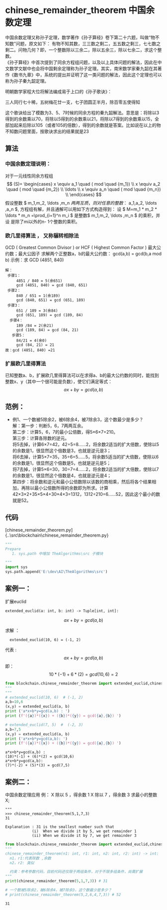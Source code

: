 # chinese_remainder_theorem   中国余数定理

中国余数定理又称孙子定理，数学著作《孙子算经》卷下第二十六题，叫做“物不知数”问题，原文如下：
有物不知其数，三三数之剩二，五五数之剩三，七七数之剩二。问物几何？即，一个整数除以三余二，除以五余三，除以七余二，求这个整数。<br>
《孙子算经》中首次提到了同余方程组问题，以及以上具体问题的解法，因此在中文数学文献中也会将中国剩余定理称为孙子定理。其实，南宋数学家秦九韶在其著作《数书九章》中，系统的提出并证明了这一类问题的解法，因此这个定理也可以称为孙子秦九韶定理。<br>

明朝数学家程大位将解法编成易于上口的《孙子歌诀》：

三人同行七十稀，五树梅花廿一支，七子团圆正半月，除百零五使得知

这个歌诀给出了模数为3、5、7时候的同余方程的秦九韶解法。意思是：将除以3得到的余数乘以70，将除以5得到的余数乘以21，将除以7得到的余数乘以15，全部加起来后除以105（或者105的倍数），得到的余数就是答案。比如说在以上的物不知数问题里面，按歌诀求出的结果就是23

## 算法
### 中国余数定理说明：
  对于一元线性同余方程组 
  $$ 
     (S)= 
     \begin{cases}
        x \equiv a_1  \quad ( mod \quad {m_1}) \\
        x \equiv a_2  \quad ( mod \quad {m_2}) \\
        \ldots   \\
        x \equiv a_n  \quad ( mod \quad {m_n}) \\
     \end{cases}
  $$ 
  假设整数 $ m_1,m_2, \ldots ,m_n $两两互质，则对任意的整数：$ a_1,a_2, \ldots ,a_n $, 方程组有解，并且通解可以用如下方式构造得到：
设 $ M=m_1 * m_2 * \ldots * m_n =\prod_{i=1}^n m_i  $  是整数$ m_1,m_2, \ldots ,m_n $ 的乘积，并设 是除了mi以外的n- 1个整数的乘积。


### 欧几里得算法 ， 又称辗转相除法
  GCD ( Greatest Common Divisor ) or HCF ( Highest Common Factor )
   最大公约数；最大公因子
求解两个正整数a，b的最大公约数：
  gcd(a,b) = gcd(b,a mod b)
示例：求 GCD (4851, 840)
```
解：
 步骤1：
     4851 / 840 = 5(余651)
     gcd (4851, 840) = gcd (840, 651) 
 步骤2：
     840 / 651 = 1(余189)
     gcd (840, 651) = gcd (651, 189) 
 步骤3：
     651 / 189 = 3(余84)
     gcd (651, 189) = gcd (189, 84) 
  步骤4：
     189 /84 = 2(余21)
     gcd (189, 84) = gcd (84, 21) 
   步骤5：
     84/21 = 4(余0)
     gcd (84, 21) = 21 
故：gcd (4851, 840) =21
```
### 扩展欧几里得算法
   已知整数a、b，扩展欧几里得算法可以在求得a、b的最大公约数的同时，能找到整数x、y（其中一个很可能是负数），使它们满足等式：
   $$ ax+by=gcd(a,b) $$ 
   
## 范例：
- 例1、一个数被5除余2，被6除余4，被7除余3，这个数最少是多少？<br>
解：第一步：判断5，6，7两两互余。   <br>
    第二步：计算5，6，7的最小公倍数，得5×6×7=210。<br>
    第三步：计算各除数的逆元。<br>
     将5去掉，计算6×7=42，42÷5=8……2，将余数2适当的扩大倍数，使除以5的余数是1，很显然这个倍数是3，也就是逆元是3；<br>
    将6去掉，计算5×7=35，35÷6=5……5，将余数5适当的扩大倍数，使除以6的余数是1，很显然这个倍数是5，也就是逆元是5；<br>
    将7去掉，计算5×6=30，30÷7=4……2，将余数2适当的扩大倍数，使除以7的余数是1，很显然这个倍数是4，也就是逆元是4；<br>
   第四步：将余数和逆元和最小公倍数除以该数的商相乘，然后将各个结果相加，再除以最小公倍数所得的余数即为所求。计算42×3×2+35×5×4+30×4×3=1312，1312÷210=6……52，因此这个最小的数就是52。

## 代码
[chinese_remainder_theorem.py]{..\src\blockchain\chinese_remainder_theorem.py}


```python
"""
Prepare
   1. sys.path 中增加 TheAlgorithms\src 子模块

"""
import sys
sys.path.append('E:\dev\AI\TheAlgorithms\src')

```

## 案例一： 
扩展euclid
```
extended_euclid(a: int, b: int) -> Tuple[int, int]:
```
$$ ax+by=gcd(a,b) $$ 

求解 ：
```
  extended_euclid(10, 6) = (-1, 2) 
```
代表 :
  $$ ax+by=gcd(a,b) $$
即：
$$ 10*(-1)+6*(2) =gcd(10,6) =2  $$






```python
from blockchain.chinese_remainder_theorem import extended_euclid,chinese_remainder_theorem
"""
"""
# extended_euclid(10, 6)  # (-1, 2)
a,b=10,6
(x,y) = extended_euclid(a, b)
print ('a*x+b*y=gcd(a,b) : ')
print (f'({a})*({x}) + ({b})*({y}) = gcd({a},{b}) ')

# extended_euclid(7, 5)  #  (-2, 3)
a,b=7,5
(x,y) = extended_euclid(a, b)
print ('a*x+b*y=gcd(a,b): ')
print (f'({a})*({x}) + ({b})*({y}) = gcd({a},{b}) ')
```

    a*x+b*y=gcd(a,b) : 
    (10)*(-1) + (6)*(2) = gcd(10,6) 
    a*x+b*y=gcd(a,b): 
    (7)*(-2) + (5)*(3) = gcd(7,5) 
    

## 案例二： 
中国余数定理应用
例：  X 除以 5 ，得余数 1
      X 除以 7 ，得余数 3
 求最小的整数 X;

    """
    >>> chinese_remainder_theorem(5,1,7,3)
    31

    Explanation : 31 is the smallest number such that
                (i)  When we divide it by 5, we get remainder 1
                (ii) When we divide it by 7, we get remainder 3


```python
from blockchain.chinese_remainder_theorem import extended_euclid,chinese_remainder_theorem
"""
chinese_remainder_theorem(n1: int, r1: int, n2: int, r2: int) -> int:
  n1，r1:代表除数 ,余数
  n2，r2: 类似

  约束：参考参数代码，目前代码还仅限于两组条件，对于不限多组条件，尚需扩展
"""
print(chinese_remainder_theorem(5,1,7,3)) # 31

# 一个数被5除余2，被6除余4，被7除余3，这个数最少是多少？
# print(chinese_remainder_theorem(5,2,6,4,7,3)) # 52

```

    31
    


```python

```
